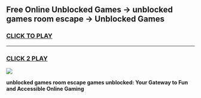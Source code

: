 
## Free Online Unblocked Games → unblocked games room escape → Unblocked Games
<h3>
<a href="https://premium.freeplayer.one?title=unblocked_games_room_escape&ref=21F">CLICK TO PLAY</a></h3>
<hr>

<h3>
<a href="https://premium.freeplayer.one?title=unblocked_games_room_escape&ref=21F">CLICK 2 PLAY</a>
  
</h3>

<a href="https://premium.freeplayer.one?title=unblocked_games_room_escape&ref=21F/"><img src="https://clearcache.store/games.png"></a>


**unblocked games room escape games unblocked: Your Gateway to Fun and Accessible Online Gaming**

